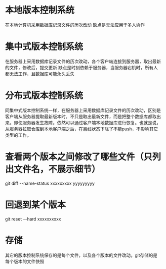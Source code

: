 # 本地版本控制系统
在本地计算机采用数据库记录文件的历次改动
缺点是无法应用于多人协作

# 集中式版本控制系统
在服务器上采用数据库记录文件的历次改动，各个客户端连接到服务器，取出最新的文件，修改后，提交更新
缺点是时刻依赖于服务器，当服务器宕机时，所有人都无法工作，且数据库可能永久丢失

# 分布式版本控制系统
同集中式版本控制系统一样，在服务器上采用数据库记录文件的历次改动，区别是客户端从服务器提取最新版本时，不只是取出最新文件，而是把整个数据库都取出来。即使服务器发生故障，依然可以通过客户端本地数据库进行恢复。也就是说，从服务器拉取仓库到本地客户端之后，在离线状态下除了不能push，不影响其它类型的工作。

# 查看两个版本之间修改了哪些文件（只列出文件名，不展示细节）
git diff --name-status xxxxxxxxx yyyyyyyyy

# 回退到某个版本
git reset --hard xxxxxxxxxx

# 存储
其它的版本控制系统保存的是每个文件，以及各个版本的文件改动。git存储的是每个版本的文件快照

